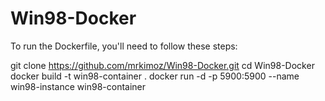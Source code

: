 # Win98-Docker




To run the Dockerfile, you'll need to follow these steps:

git clone https://github.com/mrkimoz/Win98-Docker.git
cd Win98-Docker
docker build -t win98-container .
docker run -d -p 5900:5900 --name win98-instance win98-container
